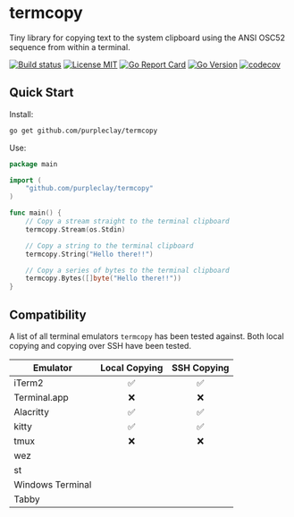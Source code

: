 # termcopy

Tiny library for copying text to the system clipboard using the ANSI OSC52 sequence from within a terminal.

[![Build status](https://img.shields.io/github/workflow/status/purpleclay/termcopy/ci?style=flat-square&logo=go)](https://github.com/purpleclay/termcopy/actions?workflow=ci)
[![License MIT](https://img.shields.io/badge/license-MIT-blue.svg?style=flat-square)](/LICENSE)
[![Go Report Card](https://goreportcard.com/badge/github.com/purpleclay/termcopy?style=flat-square)](https://goreportcard.com/report/github.com/purpleclay/termcopy)
[![Go Version](https://img.shields.io/github/go-mod/go-version/purpleclay/termcopy.svg?style=flat-square)](go.mod)
[![codecov](https://codecov.io/gh/purpleclay/termcopy/branch/main/graph/badge.svg)](https://codecov.io/gh/purpleclay/termcopy)

## Quick Start

Install:

```sh
go get github.com/purpleclay/termcopy
```

Use:

```go
package main

import (
    "github.com/purpleclay/termcopy"
)

func main() {
    // Copy a stream straight to the terminal clipboard
    termcopy.Stream(os.Stdin)

    // Copy a string to the terminal clipboard
    termcopy.String("Hello there!!")

    // Copy a series of bytes to the terminal clipboard
    termcopy.Bytes([]byte("Hello there!!"))
}
```

## Compatibility

A list of all terminal emulators `termcopy` has been tested against. Both local copying and copying over SSH have been tested.

| Emulator         | Local Copying | SSH Copying |
| ---------------- | :-----------: | :---------: |
| iTerm2           |      ✅       |     ✅      |
| Terminal.app     |      ❌       |     ❌      |
| Alacritty        |      ✅       |     ✅      |
| kitty            |      ✅       |     ✅      |
| tmux             |      ❌       |     ❌      |
| wez              |               |             |
| st               |               |             |
| Windows Terminal |               |             |
| Tabby            |               |             |
